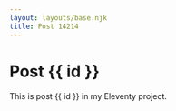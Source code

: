 ```yaml
---
layout: layouts/base.njk
title: Post 14214
---
```


# Post {{ id }}

This is post {{ id }} in my Eleventy project.
